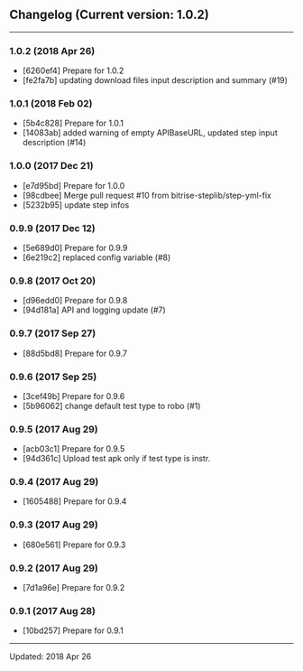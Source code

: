## Changelog (Current version: 1.0.2)

-----------------

### 1.0.2 (2018 Apr 26)

* [6260ef4] Prepare for 1.0.2
* [fe2fa7b] updating download files input description and summary (#19)

### 1.0.1 (2018 Feb 02)

* [5b4c828] Prepare for 1.0.1
* [14083ab] added warning of empty APIBaseURL, updated step input description (#14)

### 1.0.0 (2017 Dec 21)

* [e7d95bd] Prepare for 1.0.0
* [98cdbee] Merge pull request #10 from bitrise-steplib/step-yml-fix
* [5232b95] update step infos

### 0.9.9 (2017 Dec 12)

* [5e689d0] Prepare for 0.9.9
* [6e219c2] replaced config variable (#8)

### 0.9.8 (2017 Oct 20)

* [d96edd0] Prepare for 0.9.8
* [94d181a] API and logging update (#7)

### 0.9.7 (2017 Sep 27)

* [88d5bd8] Prepare for 0.9.7

### 0.9.6 (2017 Sep 25)

* [3cef49b] Prepare for 0.9.6
* [5b96062] change default test type to robo (#1)

### 0.9.5 (2017 Aug 29)

* [acb03c1] Prepare for 0.9.5
* [94d361c] Upload test apk only if test type is instr.

### 0.9.4 (2017 Aug 29)

* [1605488] Prepare for 0.9.4

### 0.9.3 (2017 Aug 29)

* [680e561] Prepare for 0.9.3

### 0.9.2 (2017 Aug 29)

* [7d1a96e] Prepare for 0.9.2

### 0.9.1 (2017 Aug 28)

* [10bd257] Prepare for 0.9.1

-----------------

Updated: 2018 Apr 26